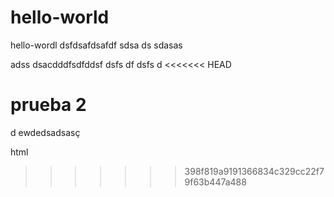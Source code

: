# hello-world
hello-wordl
dsfdsafdsafdf
sdsa
ds
sdasas


adss
dsacdddfsdfddsf
dsfs
df
dsfs
d
<<<<<<< HEAD




prueba 2 
=======
d
ewdedsadsasç

html
>>>>>>> 398f819a9191366834c329cc22f79f63b447a488
